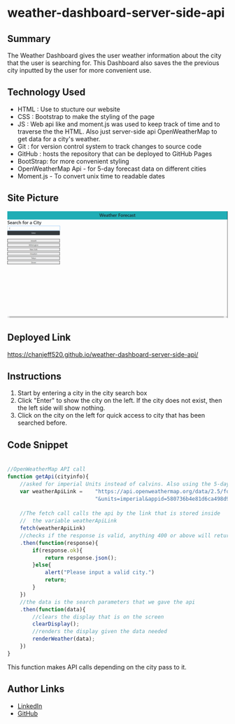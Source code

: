 # weather-dashboard-server-side-api

## Summary
 The Weather Dashboard gives the user weather information about the city that the user is searching for. This Dashboard also saves the the previous city inputted by the user for more convenient use.

## Technology Used
 - HTML : Use to stucture our website
 - CSS : Bootstrap to make the styling of the page
 - JS  : Web api like and moment.js was used to keep track of time and to traverse the the HTML. Also just server-side api OpenWeatherMap to get data for a city's weather.
 - Git : for version control system to track changes to source code
 - GitHub : hosts the repository that can be deployed to GitHub Pages
 - BootStrap: for more convenient styling
 - OpenWeatherMap Api - for 5-day forecast data on different cities
 - Moment.js - To convert unix time to readable dates

## Site Picture
![Site](./assets/weather-api.gif)

## Deployed Link
https://chanjeff520.github.io/weather-dashboard-server-side-api/

## Instructions
<ol>
<li>Start by entering a city in the city search box</li>
<li>Click "Enter" to show the city on the left. If the city does not exist, then the left side will show nothing.</li>
<li>Click on the city on the left for quick access to city that has been searched before.</li>
</ol>


## Code Snippet
```js

//OpenWeatherMap API call
function getApi(cityinfo){
    //asked for imperial Units instead of calvins. Also using the 5-day forecast
    var weatherApiLink =    "https://api.openweathermap.org/data/2.5/forecast?q=" + cityinfo +
                            "&units=imperial&appid=580736b4e81d6ca498d989b1ea6ba5b1";

    //The fetch call calls the api by the link that is stored inside
    //  the variable weatherApiLink
    fetch(weatherApiLink)
    //checks if the response is valid, anything 400 or above will return a not ok
    .then(function(response){
        if(response.ok){
            return response.json();
        }else{
            alert("Please input a valid city.")
            return;
        }
    })
    //the data is the search parameters that we gave the api
    .then(function(data){
        //clears the display that is on the screen
        clearDisplay();
        //renders the display given the data needed
        renderWeather(data);
    })
}

```
This function makes API calls depending on the city pass to it. 

## Author Links
- [LinkedIn](https://www.linkedin.com/in/jefflchan/)
- [GitHub](https://github.com/chanjeff520)
